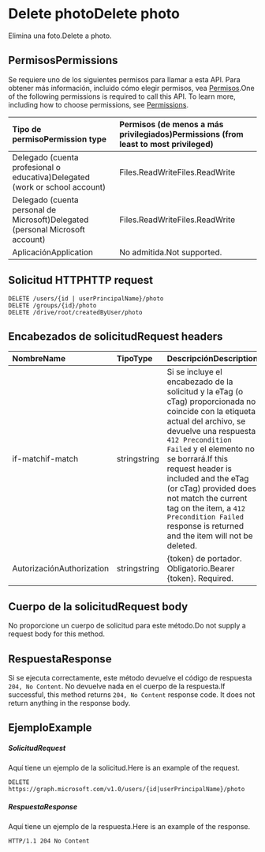 # <a name="delete-photo"></a><span data-ttu-id="7feb7-101">Delete photo</span><span class="sxs-lookup"><span data-stu-id="7feb7-101">Delete photo</span></span>

<span data-ttu-id="7feb7-102">Elimina una foto.</span><span class="sxs-lookup"><span data-stu-id="7feb7-102">Delete a photo.</span></span>
## <a name="permissions"></a><span data-ttu-id="7feb7-103">Permisos</span><span class="sxs-lookup"><span data-stu-id="7feb7-103">Permissions</span></span>
<span data-ttu-id="7feb7-p101">Se requiere uno de los siguientes permisos para llamar a esta API. Para obtener más información, incluido cómo elegir permisos, vea [Permisos](../../../concepts/permissions_reference.md).</span><span class="sxs-lookup"><span data-stu-id="7feb7-p101">One of the following permissions is required to call this API. To learn more, including how to choose permissions, see [Permissions](../../../concepts/permissions_reference.md).</span></span>

|<span data-ttu-id="7feb7-106">Tipo de permiso</span><span class="sxs-lookup"><span data-stu-id="7feb7-106">Permission type</span></span>      | <span data-ttu-id="7feb7-107">Permisos (de menos a más privilegiados)</span><span class="sxs-lookup"><span data-stu-id="7feb7-107">Permissions (from least to most privileged)</span></span>              |
|:--------------------|:---------------------------------------------------------|
|<span data-ttu-id="7feb7-108">Delegado (cuenta profesional o educativa)</span><span class="sxs-lookup"><span data-stu-id="7feb7-108">Delegated (work or school account)</span></span> | <span data-ttu-id="7feb7-109">Files.ReadWrite</span><span class="sxs-lookup"><span data-stu-id="7feb7-109">Files.ReadWrite</span></span>    |
|<span data-ttu-id="7feb7-110">Delegado (cuenta personal de Microsoft)</span><span class="sxs-lookup"><span data-stu-id="7feb7-110">Delegated (personal Microsoft account)</span></span> | <span data-ttu-id="7feb7-111">Files.ReadWrite</span><span class="sxs-lookup"><span data-stu-id="7feb7-111">Files.ReadWrite</span></span>    |
|<span data-ttu-id="7feb7-112">Aplicación</span><span class="sxs-lookup"><span data-stu-id="7feb7-112">Application</span></span> | <span data-ttu-id="7feb7-113">No admitida.</span><span class="sxs-lookup"><span data-stu-id="7feb7-113">Not supported.</span></span> |

## <a name="http-request"></a><span data-ttu-id="7feb7-114">Solicitud HTTP</span><span class="sxs-lookup"><span data-stu-id="7feb7-114">HTTP request</span></span>
<!-- { "blockType": "ignored" } -->
```http
DELETE /users/{id | userPrincipalName}/photo
DELETE /groups/{id}/photo
DELETE /drive/root/createdByUser/photo

```
## <a name="request-headers"></a><span data-ttu-id="7feb7-115">Encabezados de solicitud</span><span class="sxs-lookup"><span data-stu-id="7feb7-115">Request headers</span></span>
| <span data-ttu-id="7feb7-116">Nombre</span><span class="sxs-lookup"><span data-stu-id="7feb7-116">Name</span></span>       | <span data-ttu-id="7feb7-117">Tipo</span><span class="sxs-lookup"><span data-stu-id="7feb7-117">Type</span></span> | <span data-ttu-id="7feb7-118">Descripción</span><span class="sxs-lookup"><span data-stu-id="7feb7-118">Description</span></span>|
|:---------------|:--------|:----------|
| <span data-ttu-id="7feb7-119">if-match</span><span class="sxs-lookup"><span data-stu-id="7feb7-119">if-match</span></span>  | <span data-ttu-id="7feb7-120">string</span><span class="sxs-lookup"><span data-stu-id="7feb7-120">string</span></span>  | <span data-ttu-id="7feb7-121">Si se incluye el encabezado de la solicitud y la eTag (o cTag) proporcionada no coincide con la etiqueta actual del archivo, se devuelve una respuesta `412 Precondition Failed` y el elemento no se borrará.</span><span class="sxs-lookup"><span data-stu-id="7feb7-121">If this request header is included and the eTag (or cTag) provided does not match the current tag on the item, a `412 Precondition Failed` response is returned and the item will not be deleted.</span></span>|
| <span data-ttu-id="7feb7-122">Autorización</span><span class="sxs-lookup"><span data-stu-id="7feb7-122">Authorization</span></span>  | <span data-ttu-id="7feb7-123">string</span><span class="sxs-lookup"><span data-stu-id="7feb7-123">string</span></span>  | <span data-ttu-id="7feb7-p102">{token} de portador. Obligatorio.</span><span class="sxs-lookup"><span data-stu-id="7feb7-p102">Bearer {token}. Required.</span></span> |

## <a name="request-body"></a><span data-ttu-id="7feb7-126">Cuerpo de la solicitud</span><span class="sxs-lookup"><span data-stu-id="7feb7-126">Request body</span></span>
<span data-ttu-id="7feb7-127">No proporcione un cuerpo de solicitud para este método.</span><span class="sxs-lookup"><span data-stu-id="7feb7-127">Do not supply a request body for this method.</span></span>

## <a name="response"></a><span data-ttu-id="7feb7-128">Respuesta</span><span class="sxs-lookup"><span data-stu-id="7feb7-128">Response</span></span>

<span data-ttu-id="7feb7-p103">Si se ejecuta correctamente, este método devuelve el código de respuesta `204, No Content`. No devuelve nada en el cuerpo de la respuesta.</span><span class="sxs-lookup"><span data-stu-id="7feb7-p103">If successful, this method returns `204, No Content` response code. It does not return anything in the response body.</span></span>

## <a name="example"></a><span data-ttu-id="7feb7-131">Ejemplo</span><span class="sxs-lookup"><span data-stu-id="7feb7-131">Example</span></span>
##### <a name="request"></a><span data-ttu-id="7feb7-132">Solicitud</span><span class="sxs-lookup"><span data-stu-id="7feb7-132">Request</span></span>
<span data-ttu-id="7feb7-133">Aquí tiene un ejemplo de la solicitud.</span><span class="sxs-lookup"><span data-stu-id="7feb7-133">Here is an example of the request.</span></span>
<!-- {
  "blockType": "request",
"name": "delete_photo"
}-->
```http
DELETE https://graph.microsoft.com/v1.0/users/{id|userPrincipalName}/photo
```
##### <a name="response"></a><span data-ttu-id="7feb7-134">Respuesta</span><span class="sxs-lookup"><span data-stu-id="7feb7-134">Response</span></span>
<span data-ttu-id="7feb7-135">Aquí tiene un ejemplo de la respuesta.</span><span class="sxs-lookup"><span data-stu-id="7feb7-135">Here is an example of the response.</span></span>
<!-- {
  "blockType": "response",
  "truncated": false
} -->
```http
HTTP/1.1 204 No Content
```

<!-- uuid: 8fcb5dbc-d5aa-4681-8e31-b001d5168d79
2015-10-25 14:57:30 UTC -->
<!-- {
  "type": "#page.annotation",
  "description": "Delete photo",
  "keywords": "",
  "section": "documentation",
  "tocPath": ""
}-->
